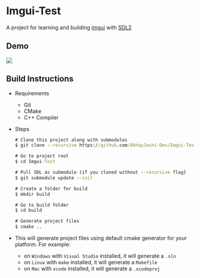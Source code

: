 # Imgui-Test

A project for learning and building [imgui](https://github.com/ocornut/imgui) with [SDL2](https://github.com/libsdl-org/SDL)

## Demo

![](https://i.imgur.com/Shf77Db.png)

## Build Instructions

- Requirements
  - Git
  - CMake
  - C++ Compiler

- Steps

    ```cmd
    # Clone this project along with submodules
    $ git clone --recursive https://github.com/AbhayJoshi-Dev/Imgui-Test

    # Go to project root
    $ cd Imgui-Test

    # Pull SDL as submodule (if you cloned without --recursive flag)
    $ git submodule update --init

    # Create a folder for build
    $ mkdir build

    # Go to build folder
    $ cd build

    # Generate project files
    $ cmake ..
    ```

- This will generate project files using default cmake generator for your platform. For example:

  - on `Windows` with `Visual Studio` installed, it will generate a `.sln`
  - on `Linux` with `make` installed, it will generate a `Makefile`
  - on `Mac` with `xcode` installed, it will generate a `.xcodeproj`